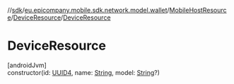 //[sdk](../../../../index.md)/[eu.epicompany.mobile.sdk.network.model.wallet](../../index.md)/[MobileHostResource](../index.md)/[DeviceResource](index.md)/[DeviceResource](-device-resource.md)

# DeviceResource

[androidJvm]\
constructor(id: [UUID4](../../../eu.epicompany.mobile.android.datatypes/index.md#229649042%2FClasslikes%2F462465411), name: [String](https://kotlinlang.org/api/latest/jvm/stdlib/kotlin/-string/index.html), model: [String](https://kotlinlang.org/api/latest/jvm/stdlib/kotlin/-string/index.html)?)
